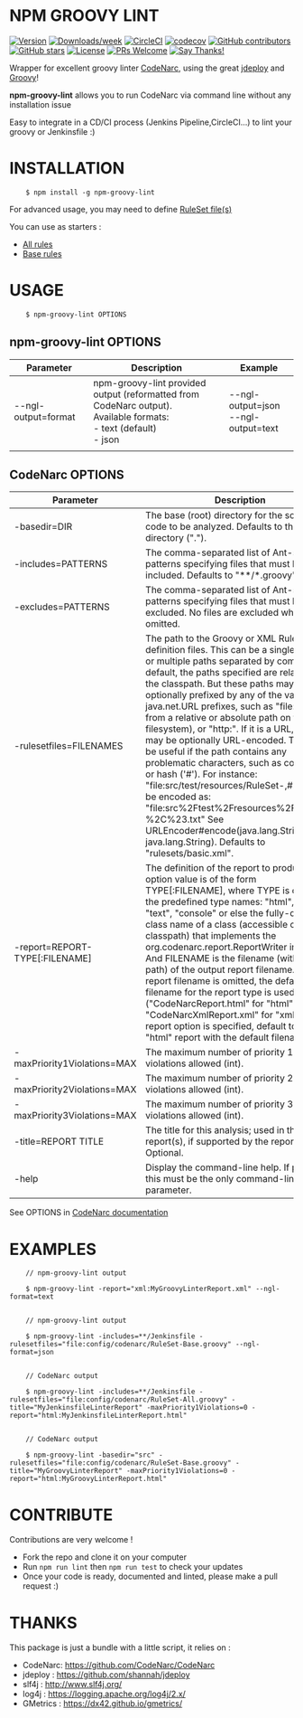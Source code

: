 # NPM GROOVY LINT

[![Version](https://img.shields.io/npm/v/npm-groovy-lint.svg)](https://npmjs.org/package/npm-groovy-lint)
[![Downloads/week](https://img.shields.io/npm/dw/npm-groovy-lint.svg)](https://npmjs.org/package/npm-groovy-lint) 
[![CircleCI](https://circleci.com/gh/nvuillam/npm-groovy-lint/tree/master.svg?style=shield)](https://circleci.com/gh/nvuillam/npm-groovy-lint/tree/master)
[![codecov](https://codecov.io/gh/nvuillam/npm-groovy-lint/branch/master/graph/badge.svg)](https://codecov.io/gh/nvuillam/npm-groovy-lint)
[![GitHub contributors](https://img.shields.io/github/contributors/nvuillam/npm-groovy-lint.svg)](https://gitHub.com/nvuillam/npm-groovy-lint/graphs/contributors/)
[![GitHub stars](https://img.shields.io/github/stars/nvuillam/npm-groovy-lint?style=social&label=Star&maxAge=2592000)](https://GitHub.com/nvuillam/npm-groovy-lint/stargazers/)
[![License](https://img.shields.io/npm/l/npm-groovy-lint.svg)](https://github.com/nvuillam/npm-groovy-lint/blob/master/package.json) 
[![PRs Welcome](https://img.shields.io/badge/PRs-welcome-brightgreen.svg?style=flat-square)](http://makeapullrequest.com)
[![Say Thanks!](https://img.shields.io/badge/Say%20Thanks-!-1EAEDB.svg)](https://saythanks.io/to/nicolas.vuillamy@gmail.com)

Wrapper for excellent groovy linter [CodeNarc](http://codenarc.sourceforge.net/), using the great [jdeploy](https://github.com/shannah/jdeploy) and [Groovy](https://groovy-lang.org/)!

**npm-groovy-lint** allows you to run CodeNarc via command line without any installation issue

Easy to integrate in a CD/CI process (Jenkins Pipeline,CircleCI...) to lint your groovy or Jenkinsfile :)

# INSTALLATION

```
    $ npm install -g npm-groovy-lint
```

For advanced usage,  you may need to define [RuleSet file(s)](http://codenarc.sourceforge.net/codenarc-creating-rule.html)

You can use as starters :

- [All rules](https://github.com/nvuillam/npm-groovy-lint/blob/master/dist/test/RuleSet-All.groovy)
- [Base rules](https://github.com/nvuillam/npm-groovy-lint/blob/master/dist/test/RuleSet-Base.groovy)

# USAGE

```
    $ npm-groovy-lint OPTIONS
```

## npm-groovy-lint OPTIONS

| Parameter    | Description                                                                                                  | Example                             |
|--------------|--------------------------------------------------------------------------------------------------------------|-------------------------------------|
| --ngl-output=format | npm-groovy-lint provided output (reformatted from CodeNarc output).<br/> Available formats: <br/>- text (default)<br/> - json | --ngl-output=json <br/> --ngl-output=text |
|              |                                                                                                              |                                     |

## CodeNarc OPTIONS

| Parameter                      | Description                                                                                                                                                                                                                                                                                                                                                                                                                                                                                                                                                                                                                                                                                                                                                            | Example                                                                                                                        |
|--------------------------------|------------------------------------------------------------------------------------------------------------------------------------------------------------------------------------------------------------------------------------------------------------------------------------------------------------------------------------------------------------------------------------------------------------------------------------------------------------------------------------------------------------------------------------------------------------------------------------------------------------------------------------------------------------------------------------------------------------------------------------------------------------------------|--------------------------------------------------------------------------------------------------------------------------------|
| -basedir=DIR                   | The base (root) directory for the source code to be analyzed. Defaults to the current directory (".").                                                                                                                                                                                                                                                                                                                                                                                                                                                                                                                                                                                                                                                                 | -basedir=src/main/groovy                                                                                                       |
| -includes=PATTERNS             | The comma-separated list of Ant-style file patterns specifying files that must be included. Defaults to "**/*.groovy".                                                                                                                                                                                                                                                                                                                                                                                                                                                                                                                                                                                                                                                 | -includes=**/*.gr                                                                                                              |
| -excludes=PATTERNS             | The comma-separated list of Ant-style file patterns specifying files that must be excluded. No files are excluded when omitted.                                                                                                                                                                                                                                                                                                                                                                                                                                                                                                                                                                                                                                        | -excludes=**/templates/**, **/*Test.*                                                                                          |
| -rulesetfiles=FILENAMES        | The path to the Groovy or XML RuleSet definition files. This can be a single file path, or multiple paths separated by commas. By default, the paths specified are relative to the classpath. But these paths may be optionally prefixed by any of the valid java.net.URL prefixes, such as "file:" (to load from a relative or absolute path on the filesystem), or "http:". If it is a URL, its path may be optionally URL-encoded. That can be useful if the path contains any problematic characters, such as comma (',') or hash ('#'). For instance: "file:src/test/resources/RuleSet-,#.txt" can be encoded as: "file:src%2Ftest%2Fresources%2FRuleSet-%2C%23.txt" See URLEncoder#encode(java.lang.String, java.lang.String). Defaults to "rulesets/basic.xml". | -rulesetfiles=rulesets/imports.xml, rulesets/naming.xml                                                                        |
| -report=REPORT-TYPE[:FILENAME] | The definition of the report to produce. The option value is of the form TYPE[:FILENAME], where TYPE is one of the predefined type names: "html", "xml", "text", "console" or else the fully-qualified class name of a class (accessible on the classpath) that implements the org.codenarc.report.ReportWriter interface. And FILENAME is the filename (with optional path) of the output report filename. If the report filename is omitted, the default filename for the report type is used ("CodeNarcReport.html" for "html" and "CodeNarcXmlReport.xml" for "xml"). If no report option is specified, default to a single "html" report with the default filename.                                                                                               | -report=html -report=html:MyProject.html -report=xml -report=xml:MyXmlReport.xml -report=org.codenarc.report. HtmlReportWriter |
| -maxPriority1Violations=MAX    | The maximum number of priority 1 violations allowed (int).                                                                                                                                                                                                                                                                                                                                                                                                                                                                                                                                                                                                                                                                                                             | -maxPriority1Violations=0                                                                                                      |
| -maxPriority2Violations=MAX    | The maximum number of priority 2 violations allowed (int).                                                                                                                                                                                                                                                                                                                                                                                                                                                                                                                                                                                                                                                                                                             | -maxPriority2Violations=0                                                                                                      |
| -maxPriority3Violations=MAX    | The maximum number of priority 3 violations allowed (int).                                                                                                                                                                                                                                                                                                                                                                                                                                                                                                                                                                                                                                                                                                             | -maxPriority3Violations=0                                                                                                      |
| -title=REPORT TITLE            | The title for this analysis; used in the output report(s), if supported by the report type(s). Optional.                                                                                                                                                                                                                                                                                                                                                                                                                                                                                                                                                                                                                                                               | -title="My Project"                                                                                                            |
| -help                          | Display the command-line help. If present, this must be the only command-line parameter.                                                                                                                                                                                                                                                                                                                                                                                                                                                                                                                                                                                                                                                                               | -help                                                                                                                          |


See OPTIONS in [CodeNarc documentation](http://codenarc.sourceforge.net/codenarc-command-line.html)

# EXAMPLES

```
    // npm-groovy-lint output

    $ npm-groovy-lint -report="xml:MyGroovyLinterReport.xml" --ngl-format=text


    // npm-groovy-lint output

    $ npm-groovy-lint -includes=**/Jenkinsfile -rulesetfiles="file:config/codenarc/RuleSet-Base.groovy" --ngl-format=json


    // CodeNarc output

    $ npm-groovy-lint -includes=**/Jenkinsfile -rulesetfiles="file:config/codenarc/RuleSet-All.groovy" -title="MyJenkinsfileLinterReport" -maxPriority1Violations=0 -report="html:MyJenkinsfileLinterReport.html"


    // CodeNarc output

    $ npm-groovy-lint -basedir="src" -rulesetfiles="file:config/codenarc/RuleSet-Base.groovy" -title="MyGroovyLinterReport" -maxPriority1Violations=0 -report="html:MyGroovyLinterReport.html"
```

# CONTRIBUTE

Contributions are very welcome !

- Fork the repo and clone it on your computer
- Run `npm run lint` then `npm run test` to check your updates
- Once your code is ready, documented and linted, please make a pull request :)

# THANKS

This package is just a bundle with a little script, it relies on :

- CodeNarc: https://github.com/CodeNarc/CodeNarc
- jdeploy : https://github.com/shannah/jdeploy
- slf4j : http://www.slf4j.org/
- log4j : https://logging.apache.org/log4j/2.x/
- GMetrics : https://dx42.github.io/gmetrics/


